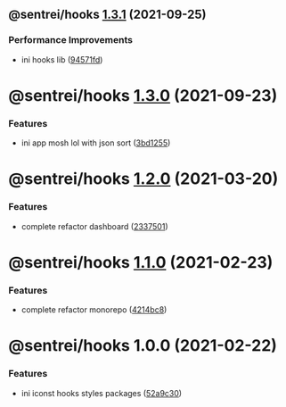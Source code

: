 ## @sentrei/hooks [1.3.1](https://github.com/sentrei/sentrei/compare/@sentrei/hooks@1.3.0...@sentrei/hooks@1.3.1) (2021-09-25)

### Performance Improvements

- ini hooks lib ([94571fd](https://github.com/sentrei/sentrei/commit/94571fd47f22f9779dc6c35186d308099f802e06))

# @sentrei/hooks [1.3.0](https://github.com/sentrei/sentrei/compare/@sentrei/hooks@1.2.0...@sentrei/hooks@1.3.0) (2021-09-23)

### Features

- ini app mosh lol with json sort ([3bd1255](https://github.com/sentrei/sentrei/commit/3bd12550f6f1a2be250c0497c665e79e9d1ecd88))

# @sentrei/hooks [1.2.0](https://github.com/sentrei/sentrei/compare/@sentrei/hooks@1.1.0...@sentrei/hooks@1.2.0) (2021-03-20)

### Features

- complete refactor dashboard ([2337501](https://github.com/sentrei/sentrei/commit/2337501423d8770572c232c858fac71c0599327c))

# @sentrei/hooks [1.1.0](https://github.com/sentrei/sentrei/compare/@sentrei/hooks@1.0.0...@sentrei/hooks@1.1.0) (2021-02-23)

### Features

- complete refactor monorepo ([4214bc8](https://github.com/sentrei/sentrei/commit/4214bc8500527615423801f0a36c16aab0811079))

# @sentrei/hooks 1.0.0 (2021-02-22)

### Features

- ini iconst hooks styles packages ([52a9c30](https://github.com/sentrei/sentrei/commit/52a9c30f8209f8dcb04076a98e82ed55b30b540f))
